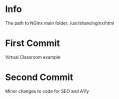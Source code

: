 # Info

The path to NGInx main folder:
/usr/share/nginx/html

# First Commit
Virtual Classroom example 

# Second Commit
Minor changes to code for SEO and A11y